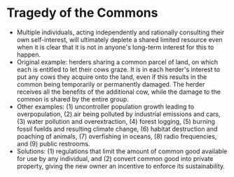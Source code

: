 Tragedy of the Commons
======================

* Multiple individuals, acting independently and rationally consulting their own self-interest, will ultimately deplete a shared limited resource even when it is clear that it is not in anyone's long-term interest for this to happen.
* Original example: herders sharing a common parcel of land, on which each is entitled to let their cows graze. It is in each herder's interest to put any cows they acquire onto the land, even if this results in the common being temporarily or permanently damaged. The herder receives all the benefits of the additional cow, while the damage to the common is shared by the entire group.
* Other examples: (1) uncontroller population growth leading to overpopulation, (2) air being polluted by industrial emissions and cars, (3) water pollution and overextraction, (4) forest logging, (5) burning fossil fuelds and resulting climate change, (6) habitat destruction and poaching of animals, (7) overfishing in oceans, (8) radio frequencies, and (9) public restrooms.
* Solutions: (1) regulations that limit the amount of common good available for use by any individual, and (2) convert common good into private property, giving the new owner an incentive to enforce its sustainability.

